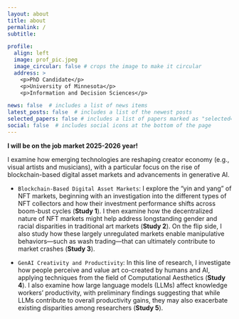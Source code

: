 ```yaml
---
layout: about
title: about
permalink: /
subtitle: 

profile:
  align: left
  image: prof_pic.jpeg
  image_circular: false # crops the image to make it circular
  address: >
    <p>PhD Candidate</p>
    <p>University of Minnesota</p>
    <p>Information and Decision Sciences</p>

news: false  # includes a list of news items
latest_posts: false  # includes a list of the newest posts
selected_papers: false # includes a list of papers marked as "selected={true}"
social: false  # includes social icons at the bottom of the page
---
```


<b>I will be on the job market 2025-2026 year!</b>

I examine how emerging technologies are reshaping creator economy (e.g., visual artists and musicians), with a particular focus on the rise of blockchain-based digital asset markets and advancements in generative AI.

* `Blockchain-Based Digital Asset Markets`: I explore the “yin and yang” of NFT markets, beginning with an investigation into the different types of NFT collectors and how their investment performance shifts across boom-bust cycles (<b>Study 1</b>). I then examine how the decentralized nature of NFT markets might help address longstanding gender and racial disparities in traditional art markets (<b>Study 2</b>). On the flip side, I also study how these largely unregulated markets enable manipulative behaviors—such as wash trading—that can ultimately contribute to market crashes (<b>Study 3</b>).

* `GenAI Creativity and Productivity`: In this line of research, I investigate how people perceive and value art co-created by humans and AI, applying techniques from the field of Computational Aesthetics (<b>Study 4</b>).
I also examine how large language models (LLMs) affect knowledge workers’ productivity, with preliminary findings suggesting that while LLMs contribute to overall productivity gains, they may also exacerbate existing disparities among researchers (<b>Study 5</b>).